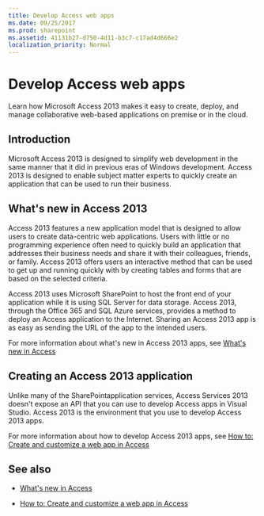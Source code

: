 ```yaml
---
title: Develop Access web apps
ms.date: 09/25/2017
ms.prod: sharepoint
ms.assetid: 41131b27-d750-4d11-b3c7-c17ad4d666e2
localization_priority: Normal
---
```



# Develop Access web apps
Learn how Microsoft Access 2013 makes it easy to create, deploy, and manage collaborative web-based applications on premise or in the cloud.
## Introduction
<a name="dk2_DevelopingAccess15WebApps_Introduction"> </a>

Microsoft Access 2013 is designed to simplify web development in the same manner that it did in previous eras of Windows development. Access 2013 is designed to enable subject matter experts to quickly create an application that can be used to run their business.
  
    
    

  
    
    

## What's new in Access 2013
<a name="dk2_DevelopingAccess15WebApps_whatsNewInAccess15"> </a>

Access 2013 features a new application model that is designed to allow users to create data-centric web applications. Users with little or no programming experience often need to quickly build an application that addresses their business needs and share it with their colleagues, friends, or family. Access 2013 offers users an interactive method that can be used to get up and running quickly with by creating tables and forms that are based on the selected criteria.
  
    
    
Access 2013 uses Microsoft SharePoint to host the front end of your application while it is using SQL Server for data storage. Access 2013, through the Office 365 and SQL Azure services, provides a method to deploy an Access application to the Internet. Sharing an Access 2013 app is as easy as sending the URL of the app to the intended users.
  
    
    
For more information about what's new in Access 2013 apps, see  [What's new in Access](what-s-new-in-access.md)
  
    
    

## Creating an Access 2013 application
<a name="dk2_DevelopingAccess15WebApps_CreatingAnAccess15App"> </a>

Unlike many of the SharePointapplication services, Access Services 2013 doesn't expose an API that you can use to develop Access apps in Visual Studio. Access 2013 is the environment that you use to develop Access 2013 apps.
  
    
    
For more information about how to develop Access 2013 apps, see  [How to: Create and customize a web app in Access](http://msdn.microsoft.com/library/628745f4-82e9-4838-9726-6f3e506a654f%28Office.15%29.aspx)
  
    
    

## See also
<a name="dk2_DevelopingAccess15WebApps_AdditionalResources"> </a>


-  [What's new in Access](what-s-new-in-access.md)
    
  
-  [How to: Create and customize a web app in Access](http://msdn.microsoft.com/library/628745f4-82e9-4838-9726-6f3e506a654f%28Office.15%29.aspx)
    
  

